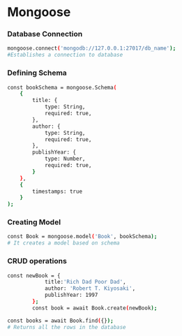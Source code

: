 # Mongoose

### Database Connection
```sh
mongoose.connect('mongodb://127.0.0.1:27017/db_name');
#Establishes a connection to database
```

### Defining Schema
```sh
const bookSchema = mongoose.Schema(
    {
        title: {
            type: String,
            required: true,
        },
        author: {
            type: String,
            required: true,
        },
        publishYear: {
            type: Number,
            required: true,
        }
    },
    {
        timestamps: true
    }
);
```
### Creating Model
```sh
const Book = mongoose.model('Book', bookSchema);
# It creates a model based on schema
```

### CRUD operations
```sh
const newBook = {
            title:'Rich Dad Poor Dad',
            author: 'Robert T. Kiyosaki',
            publishYear: 1997
        };
        const book = await Book.create(newBook);
```
```sh
const books = await Book.find({});
# Returns all the rows in the database
```



